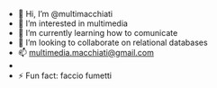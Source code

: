 - 👋 Hi, I’m @multimacchiati
- 👀 I’m interested in multimedia
- 🌱 I’m currently learning how to comunicate
- 💞️ I’m looking to collaborate on relational databases
- 📫 multimedia.macchiati@gmail.com
- 
- ⚡ Fun fact: faccio fumetti

<!---
multimacchiati/multimacchiati is a ✨ special ✨ repository because its `README.md` (this file) appears on your GitHub profile.
You can click the Preview link to take a look at your changes.
--->
